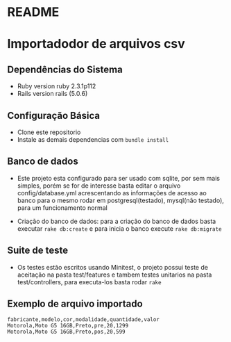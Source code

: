 # README

# Importadodor de arquivos csv

## Dependências do Sistema

* Ruby version ruby 2.3.1p112
* Rails version rails (5.0.6)

## Configuração Básica

* Clone este repositorio
* Instale as demais dependencias com `bundle install`

## Banco de dados

* Este projeto esta configurado para ser usado com sqlite, por sem mais simples, porém se for de interesse basta editar o arquivo config/database.yml acrescentando as informações de acesso ao banco para o mesmo rodar em postgresql(testado), mysql(não testado), para um funcionamento normal

* Criação do banco de dados: para a criação do banco de dados basta executar `rake db:create` e para inicia o banco execute `rake db:migrate`

## Suite de teste
* Os testes estão escritos usando Minitest, o projeto possui teste de aceitação na pasta test/features e tambem testes unitarios na pasta test/controllers, para executa-los basta rodar `rake` 

## Exemplo de arquivo importado
```
fabricante,modelo,cor,modalidade,quantidade,valor
Motorola,Moto G5 16GB,Preto,pre,20,1299
Motorola,Moto G5 16GB,Preto,pos,20,599

```

